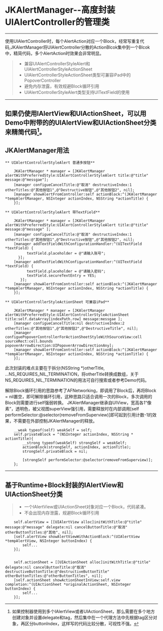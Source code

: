 # JKAlertManager--高度封装UIAlertController的管理类
------
使用UIAlertController时，每个AlertAction对应一个Block，经常写重复代码,JKAlertManager将UIAlertController分散的ActionBlcok集中到一个Blcok中，精简代码，多个AlertAction时效果会非常明显。
> * 兼容UIAlertControllerStyleAlert和UIAlertControllerStyleActionSheet
> * UIAlertControllerStyleActionSheet类型可兼容iPad中的PopoverController
> * 避免内存泄露，有效规避Block循环引用
> * UIAlertControllerStyleAlert类型支持UITextField的使用
------
如果仍使用IAlertView和UIActionSheet，可以用Demo中附带的的UIAlertView和UIActionSheet分类来精简代码[^code]。
------
## JKAlertManager用法 ##
```Objct-C
** UIAlertControllerStyleAlert 普通多按钮**

    JKAlertManager * manager = [JKAlertManager alertWithPreferredStyle:UIAlertControllerStyleAlert title:@"title" message:@"messgae"];
    [manager configueCancelTitle:@"取消" destructiveIndex:1 otherTitles:@"其他按钮1",@"Destructive按钮",@"其他按钮2", nil];
    [manager showAlertFromController:self actionBlock:^(JKAlertManager *tempAlertManager, NSInteger actionIndex, NSString *actionTitle) {
    }];

** UIAlertControllerStyleAlert 带TextField**

    JKAlertManager * manager = [JKAlertManager alertWithPreferredStyle:UIAlertControllerStyleAlert title:@"title" message:@"message" ];
    [manager configueCancelTitle:@"取消" destructiveIndex:1 otherTitles:@"其他按钮1",@"Destructive按钮",@"其他按钮2", nil];
    [manager addTextFieldWithConfigurationHandler:^(UITextField *textField) {
          textField.placeholder = @"请输入账号";
      }];
    [manager addTextFieldWithConfigurationHandler:^(UITextField *textField) {
          textField.placeholder = @"请输入密码";
          textField.secureTextEntry = YES;
       }];
    [manager showAlertFromController:self actionBlock:^(JKAlertManager *tempAlertManager, NSInteger actionIndex, NSString *actionTitle) {
    }];

** UIAlertControllerStyleActionSheet 可兼容iPad**

    JKAlertManager * manager = [JKAlertManager alertWithPreferredStyle:UIAlertControllerStyleActionSheet title:self.dataArray[indexPath.row] message:messgae ];
    [manager configueCancelTitle:nil destructiveIndex:2 otherTitles:@"其他按钮1",@"其他按钮2",@"DestructiveTitle", nil];
    [manager configuePopoverControllerForActionSheetStyleWithSourceView:cell sourceRect:cell.bounds popoverArrowDirection:UIPopoverArrowDirectionAny];
    [manager showAlertFromController:self actionBlock:^(JKAlertManager *tempAlertManager, NSInteger actionIndex, NSString *actionTitle) {
    }];

```

此次封装的难点主要在于拆分(NSString *)otherTitle, ...NS_REQUIRES_NIL_TERMINATION，将otherTitle转换成数组，关于NS_REQUIRES_NIL_TERMINATION的用法可自行搜索或者参考Demo代码。

解除Block循环引用的思路参考了AFNetworking，即调用了Block后，再将Block = nil置空，即可解除循环引用，这种思路只适合调用一次的Block，多次调用的Block则需要进行self强弱转换。
JKAlertManager继承自UIView，宽高各1“像素”，透明色，被父视图superView强引用，需要释放时在内部调用[self performSelector:@selector(removeFromSuperview)]即可起到引用计数-1的效果，不需要在外部控制JKAlertManager的释放。
```Objct-C
    __weak typeof(self) weakSelf = self;
    self.privateBlock = ^(NSInteger actionIndex, NSString * actionTitle){
        __strong typeof(weakSelf) strongSelf = weakSelf;
        actionBlock(strongSelf, actionIndex, actionTitle);
        strongSelf.privateBlock = nil;
        
        [strongSelf performSelector:@selector(removeFromSuperview)];
    };
```

------
[^code]: 如果控制器使用到多个IAlertView或者UIActionSheet，那么需要在多个地方创建对象并设置delegate和tag，然后集中在一个代理方法中先根据tag区分对象，再区分buttonIndex，这样写的代码比较分散，可视性不强。

## 基于Runtime+Block封装的IAlertView和UIActionSheet分类
> * 一个IAlertView或UIActionSheet对象对应一个Block，代码紧凑。
> * 不会出现内存泄露，规避Block循环引用

```Objct-C
    self.alertView = [[UIAlertView alloc]initWithTitle:@"title" message:@"message" delegate:nil cancelButtonTitle:@"取消" otherButtonTitles:@"其他", nil];
    [self.alertView showAlertViewWithActionBlock:^(UIAlertView *tempAlertView, NSInteger buttonIndex) {
        self...
    }];
    
    
    self.actionSheet = [[UIActionSheet alloc]initWithTitle:@"title" delegate:nil cancelButtonTitle:@"取消" destructiveButtonTitle:@"destructiveButtonTitle" otherButtonTitles:@"otherButtonTitles", nil];
    [self.actionSheet showActionSheetInView:self.view completion:^(UIActionSheet *originalActionSheet, NSInteger buttonIndex) {
        self...
    }];
```

